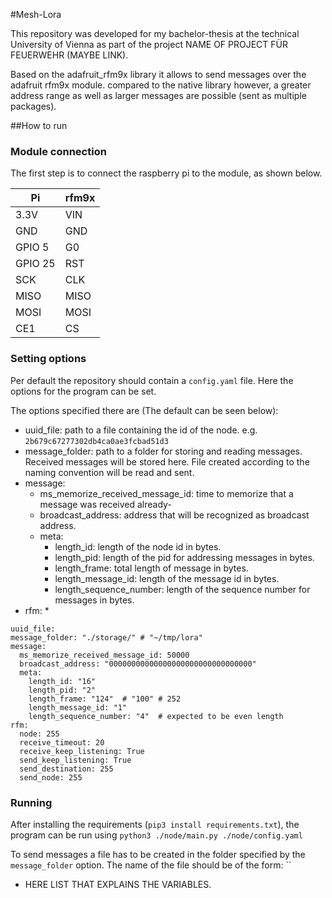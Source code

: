 #Mesh-Lora

This repository was developed for my bachelor-thesis at the technical University of Vienna as part of the project
NAME OF PROJECT FÜR FEUERWEHR (MAYBE LINK).

Based on the adafruit_rfm9x library it allows to send messages over the adafruit rfm9x module.
compared to the native library however, a greater address range as well as larger messages are possible (sent as multiple packages).

##How to run

### Module connection
The first step is to connect the raspberry pi to the module, as shown below.

| Pi        | rfm9x| 
|-----------|------|
| 3.3V      | VIN  |
| GND       | GND  |
| GPIO 5    | G0   |
| GPIO 25   | RST  |
| SCK       | CLK  |
| MISO      | MISO |
| MOSI      | MOSI |
| CE1       | CS   |

### Setting options
Per default the repository should contain a `config.yaml` file.
Here the options for the program can be set.

The options specified there are (The default can be seen below):

* uuid_file: path to a file containing the id of the node. e.g. `2b679c67277302db4ca0ae3fcbad51d3`
* message_folder: path to a folder for storing and reading messages. Received messages will be stored here. File created
according to the naming convention will be read and sent.
* message:
    * ms_memorize_received_message_id: time to memorize that a message was received already-
    * broadcast_address: address that will be recognized as broadcast address.
    * meta:
        * length_id: length of the node id in bytes.
        * length_pid: length of the pid for addressing messages in bytes.
        * length_frame: total length of message in bytes.
        * length_message_id: length of the message id in bytes.
        * length_sequence_number: length of the sequence number for messages in bytes.
* rfm:
    * 
```
uuid_file: 
message_folder: "./storage/" # "~/tmp/lora"
message:
  ms_memorize_received_message_id: 50000
  broadcast_address: "00000000000000000000000000000000"
  meta:
    length_id: "16"
    length_pid: "2"
    length_frame: "124"  # "100" # 252
    length_message_id: "1"
    length_sequence_number: "4"  # expected to be even length
rfm:
  node: 255
  receive_timeout: 20
  receive_keep_listening: True
  send_keep_listening: True
  send_destination: 255
  send_node: 255
```
### Running

After installing the requirements (`pip3 install requirements.txt`), the program can be run using
`python3 ./node/main.py ./node/config.yaml`

To send messages a file has to be created in the folder specified by the `message_folder` option.
The name of the file should be of the form: ``
* HERE LIST THAT EXPLAINS THE VARIABLES.
